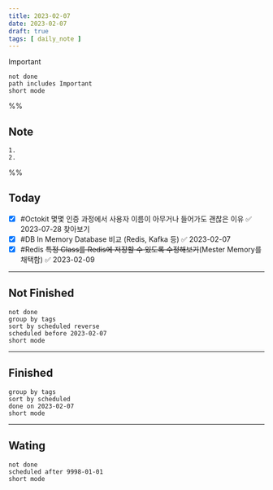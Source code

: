 ```yaml
---
title: 2023-02-07
date: 2023-02-07
draft: true
tags: [ daily_note ]
---
```


> [!important]
>
> ```tasks
> not done
> path includes Important
> short mode
> ```

%%

## Note

    1. 
    2.

%%

## Today

- [x] #Octokit 몇몇 인증 과정에서 사용자 이름이 아무거나 들어가도 괜찮은 이유 ✅ 2023-07-28
      찾아보기
- [x] #DB In Memory Database 비교 (Redis, Kafka 등) ✅ 2023-02-07
- [x] #Redis ~~특정 Class를 Redis에 저장할 수 있도록 수정해보기~~(Mester
      Memory를 채택함) ✅ 2023-02-09

---

## Not Finished

```tasks
not done
group by tags
sort by scheduled reverse
scheduled before 2023-02-07
short mode
```

---

## Finished

```tasks
group by tags
sort by scheduled
done on 2023-02-07
short mode
```

---

## Wating

```tasks
not done
scheduled after 9998-01-01
short mode
```
